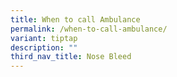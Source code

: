```yaml
---
title: When to call Ambulance
permalink: /when-to-call-ambulance/
variant: tiptap
description: ""
third_nav_title: Nose Bleed
---
```

<p></p>